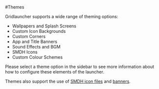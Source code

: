 #Themes

Gridlauncher supports a wide range of theming options:
* Wallpapers and Splash Screens
* Custom Icon Backgrounds
* Custom Corners
* App and Title Banners
* Sound Effects and BGM
* SMDH Icons
* Custom Colour Schemes

Please select a theme option in the sidebar to see more information about how to configure these elements of the launcher.

Themes also support the use of [SMDH icon files](Configuration-SMDH) and [banners](Banners).